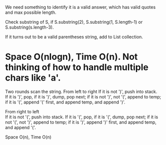 We need something to identify it is a valid answer, which has valid quotes and max possible length.   

Check substring of S, if S.substring(2), S.substring(1, S.length-1) or S.substring(s.length-3).    

If it turns out to be a valid parentheses string, add to List collection.      

Space O(nlogn),   Time O(n).       Not thinking of how to handle multiple chars like 'a'.  
==================================================
Two rounds scan the string. 
From left to right
If it is not ')', push into stack.   
If it is ')',  pop, if it is ')', dump, pop next;  if it is not ')', not '(', append to temp; if it is '(', append '(' first, and append temp, and append ')'. 

From right to left     
If it is not '(', push into stack.
If it is '(', pop, if it is '(', dump, pop next; if it is not '(', not ')', append to temp; if it is ')', append ')' first, and append temp, and append '('.   

Space O(n),   Time O(n)    

  


